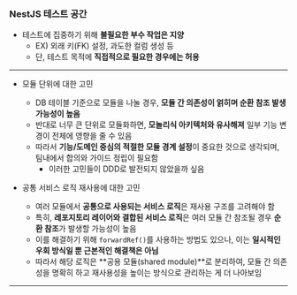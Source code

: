 ### NestJS 테스트 공간

- 테스트에 집중하기 위해 **불필요한 부수 작업은 지양**
  - EX) 외래 키(FK) 설정, 과도한 컬럼 생성 등
  - 단, 테스트 목적에 **직접적으로 필요한 경우에는 허용**

---
- 모듈 단위에 대한 고민
  - DB 테이블 기준으로 모듈을 나눌 경우, **모듈 간 의존성이 얽히며 순환 참조 발생 가능성이 높음**
  - 반대로 너무 큰 단위로 모듈화하면, **모놀리식 아키텍처와 유사해져** 일부 기능 변경이 전체에 영향을 줄 수 있음
  - 따라서 **기능/도메인 중심의 적절한 모듈 경계 설정**이 중요한 것으로 생각되며, 팀내에서 합의와 가이드 정립이 필요함
    - 이러한 고민들이 DDD로 발전되지 않았을까 싶음


- 공통 서비스 로직 재사용에 대한 고민
  - 여러 모듈에서 **공통으로 사용되는 서비스 로직**은 재사용 구조를 고려해야 함
  - 특히, **레포지토리 레이어와 결합된 서비스 로직**은 여러 모듈 간 참조될 경우 **순환 참조**가 발생할 가능성이 높음
  - 이를 해결하기 위해 `forwardRef()`를 사용하는 방법도 있으나, 이는 **일시적인 우회 방식일 뿐 근본적인 해결책은 아님**
  - 따라서 해당 로직은 **공용 모듈(shared module)**로 분리하여, 모듈 간 의존성을 명확히 하고 재사용성을 높이는 방식으로 관리하는 게 더 나아보임
---